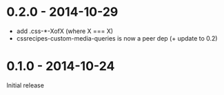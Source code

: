 # 0.2.0 - 2014-10-29

- add .css-*-XofX (where X === X)
- cssrecipes-custom-media-queries is now a peer dep (+ update to 0.2)

# 0.1.0 - 2014-10-24

Initial release
